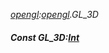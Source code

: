 _[opengl](../../modules/opengl/opengl-module.md):[opengl](../../modules/opengl/opengl-module.md).GL\_3D_
##### Const GL\_3D:[Int](../../modules/wonkey/wonkey-types-int.md)
